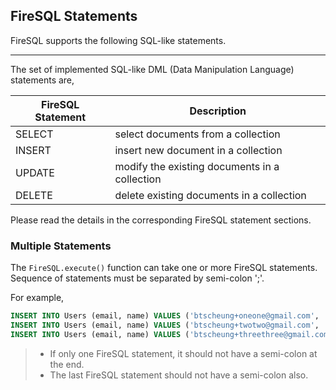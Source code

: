 ## FireSQL Statements
FireSQL supports the following SQL-like statements.

---------------------
The set of implemented SQL-like DML (Data Manipulation Language) statements are,

| FireSQL Statement | Description |
|---------------|-------------|
| SELECT | select documents from a collection
| INSERT | insert new document in a collection
| UPDATE | modify the existing documents in a collection
| DELETE | delete existing documents in a collection

Please read the details in the corresponding FireSQL statement sections. 

### Multiple Statements
The `FireSQL.execute()` function can take one or more FireSQL statements. Sequence of statements must be separated by semi-colon ';'.

For example,

```sql
INSERT INTO Users (email, name) VALUES ('btscheung+oneone@gmail.com', 'Benny OneOne');
INSERT INTO Users (email, name) VALUES ('btscheung+twotwo@gmail.com', 'Benny TwoTwo');
INSERT INTO Users (email, name) VALUES ('btscheung+threethree@gmail.com', 'Benny ThreeThree')

```

> - If only one FireSQL statement, it should not have a semi-colon at the end.
> - The last FireSQL statement should not have a semi-colon also.
